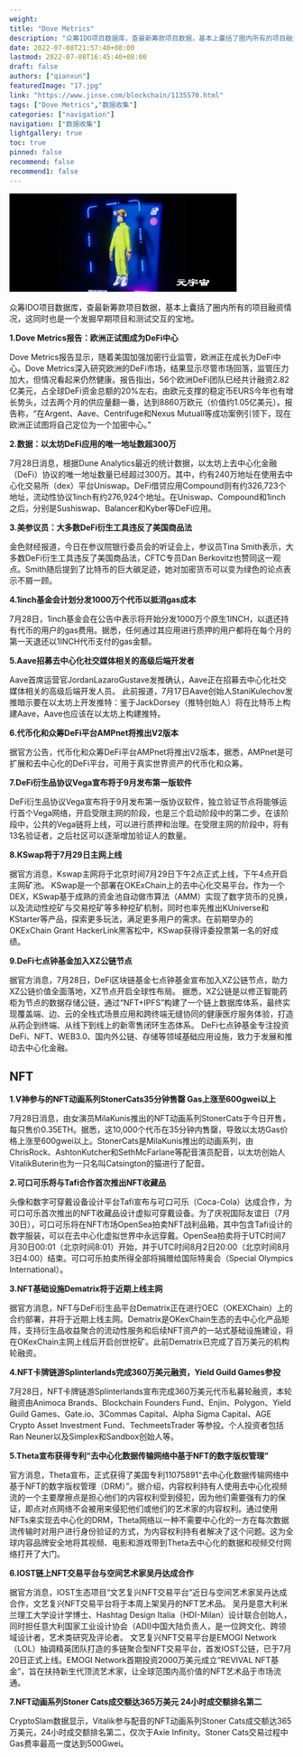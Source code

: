 ```yaml
---
weight: 
title: "Dove Metrics"
description: "众筹IDO项目数据库，查最新筹款项目数据，基本上囊括了圈内所有的项目融资情况，这同时也是一个发掘早期项目和测试交互的宝地"
date: 2022-07-08T21:57:40+08:00
lastmod: 2022-07-08T16:45:40+08:00
draft: false
authors: ["qianxun"]
featuredImage: "17.jpg"
link: "https://www.jinse.com/blockchain/1135570.html"
tags: ["Dove Metrics","数据收集"]
categories: ["navigation"]
navigation: ["数据收集"]
lightgallery: true
toc: true
pinned: false
recommend: false
recommend1: false
---
```



![](e9956550398f78666186f6edc2ad16f.png)

众筹IDO项目数据库，查最新筹款项目数据，基本上囊括了圈内所有的项目融资情况，这同时也是一个发掘早期项目和测试交互的宝地。

**1.Dove Metrics报告：欧洲正试图成为DeFi中心**

Dove Metrics报告显示，随着美国加强加密行业监管，欧洲正在成长为DeFi中心。Dove Metrics深入研究欧洲的DeFi市场，结果显示尽管市场回落，监管压力加大，但情况看起来仍然健康。报告指出，56个欧洲DeFi团队已经共计融资2.82亿美元，占全球DeFi资金总额的20%左右。由欧元支撑的稳定币EURS今年也有增长势头，过去两个月的供应量翻一番，达到8860万欧元（价值约1.05亿美元）。报告称，“在Argent、Aave、Centrifuge和Nexus Mutuall等成功案例引领下，现在欧洲正试图将自己定位为一个加密中心。”

**2.数据：以太坊DeFi应用的唯一地址数超300万**

7月28日消息，根据Dune Analytics最近的统计数据，以太坊上去中心化金融（DeFi）协议的唯一地址数量已经超过300万。其中，约有240万地址在使用去中心化交易所（dex）平台Uniswap。DeFi借贷应用Compound则有约326,723个地址，流动性协议1inch有约276,924个地址。在Uniswap、Compound和1inch之后，分别是Sushiswap、Balancer和Kyber等DeFi应用。

**3.美参议员：大多数DeFi衍生工具违反了美国商品法**

金色财经报道，今日在参议院银行委员会的听证会上，参议员Tina Smith表示，大多数DeFi衍生工具违反了美国商品法，CFTC专员Dan Berkovitz也赞同这一观点。Smith随后提到了比特币的巨大碳足迹，她对加密货币可以变为绿色的论点表示不屑一顾。

**4.1inch基金会计划分发1000万个代币以抵消gas成本**

7月28日，1inch基金会在公告中表示将开始分发1000万个原生1INCH，以退还持有代币的用户的gas费用。据悉，任何通过其应用进行质押的用户都将在每个月的第一天退还以1INCH代币支付的gas金额。

**5.Aave招募去中心化社交媒体相关的高级后端开发者**

Aave首席运营官JordanLazaroGustave发推确认，Aave正在招募去中心化社交媒体相关的高级后端开发人员。 此前报道，7月17日Aave创始人StaniKulechov发推暗示要在以太坊上开发推特：鉴于JackDorsey（推特创始人）将在比特币上构建Aave，Aave也应该在以太坊上构建推特。

**6.代币化和众筹DeFi平台AMPnet将推出V2版本**

据官方公告，代币化和众筹DeFi平台AMPnet将推出V2版本，据悉，AMPnet是可扩展和去中心化的DeFi平台，可用于真实世界资产的代币化和众筹。

**7.DeFi衍生品协议Vega宣布将于9月发布第一版软件**

DeFi衍生品协议Vega宣布将于9月发布第一版协议软件，独立验证节点将能够运行首个Vega网络，开启受限主网的阶段，也是三个启动阶段中的第二步。在该阶段中，公共的Vega链将上线，可以进行质押和治理。在受限主网的阶段中，将有13名验证者，之后社区可以逐渐增加验证人的数量。

**8.KSwap将于7月29日主网上线**

据官方消息，Kswap主网将于北京时间7月29日下午2点正式上线，下午4点开启主网矿池。 KSwap是一个部署在OKExChain上的去中心化交易平台。作为一个DEX，KSwap基于成熟的资金池自动做市算法（AMM）实现了数字货币的兑换，以及流动性挖矿与交易挖矿等多种挖矿机制，同时也率先推出KUniverse和KStarter等产品，探索更多玩法，满足更多用户的需求。在前期举办的OKExChain Grant HackerLink黑客松中，KSwap获得评委投票第一名的好成绩。

**9.DeFi七点钟基金加入XZ公链节点**

据官方消息，7月28日，DeFi区块链基金七点钟基金宣布加入XZ公链节点，助力XZ公链价值全面落地，XZ节点开启全球性布局。 据悉，XZ公链是以修正智能药柜为节点的数据存储公链，通过“NFT+IPFS”构建了一个链上数据库体系，最终实现覆盖端、边、云的全栈式场景应用和跨终端无缝协同的健康医疗服务体验，打造从药企到终端、从线下到线上的新零售闭环生态体系。 DeFi七点钟基金专注投资DeFi、NFT、WEB3.0、国内外公链、存储等领域基础应用设施，致力于发展和推动去中心化金融。

## **NFT**

**1.V神参与的NFT动画系列StonerCats35分钟售罄 Gas上涨至600gwei以上**

7月28日消息，由女演员MilaKunis推出的NFT动画系列StonerCats于今日开售，每只售价0.35ETH。据悉，这10,000个代币在35分钟内售罄，导致以太坊Gas价格上涨至600gwei以上。StonerCats是MilaKunis推出的动画系列，由ChrisRock、AshtonKutcher和SethMcFarlane等配音演员配音，以太坊创始人VitalikButerin也为一只名叫Catsington的猫进行了配音。

**2.可口可乐将与Tafi合作首次推出NFT收藏品**

头像和数字可穿戴设备设计平台Tafi宣布与可口可乐（Coca-Cola）达成合作，为可口可乐首次推出的NFT收藏品设计虚拟可穿戴设备。为了庆祝国际友谊日（7月30日），可口可乐将在NFT市场OpenSea拍卖NFT战利品箱，其中包含Tafi设计的数字服装，可以在去中心化虚拟世界中永远穿戴。OpenSea拍卖将于UTC时间7月30日00:01（北京时间8:01）开始，并于UTC时间8月2日20:00（北京时间8月3日4:00）结束。可口可乐拍卖所得全部将捐赠给国际特奥会（Special Olympics International）。

**3.NFT基础设施Dematrix将于近期上线主网**

据官方消息，NFT与DeFi衍生品平台Dematrix正在进行OEC（OKEXChain）上的合约部署，并将于近期上线主网。Dematrix是OKexChain生态的去中心化产品矩阵，支持衍生品收益聚合的流动性服务和后续NFT资产的一站式基础设施建设，将在OKexChain主网上线后开启创世挖矿。此前Dematrix已完成了百万美元的机构轮融资。

**4.NFT卡牌链游Splinterlands完成360万美元融资，Yield Guild Games参投**

7月28日，NFT卡牌链游Splinterlands宣布完成360万美元代币私募轮融资，本轮融资由Animoca Brands、Blockchain Founders Fund、Enjin、Polygon、Yield Guild Games、Gate.io、3Commas Capital、Alpha Sigma Capital、AGE Crypto Asset Investment Fund、TechmeetsTrader 等参投。个人投资者包括 Ran Neuner以及Simplex和Sandbox创始人等。

**5.Theta宣布获得专利“去中心化数据传输网络中基于NFT的数字版权管理”**

官方消息，Theta宣布，正式获得了美国专利11075891“去中心化数据传输网络中基于NFT的数字版权管理（DRM）”。据介绍，内容权利持有人使用去中心化视频流的一个主要摩擦点是担心他们的内容权利受到侵犯，因为他们需要强有力的保证，即点对点网络不会被用来侵犯他们或他们的艺术家的内容权利。通过使用NFTs来实现去中心化的DRM，Theta网络以一种不需要中心化的一方在每次数据流传输时对用户进行身份验证的方式，为内容权利持有者解决了这个问题。这为全球内容品牌安全地将其视频、电影和游戏带到Theta去中心化的数据和视频交付网络打开了大门。

**6.IOST链上NFT交易平台与空间艺术家吴丹达成合作**

据官方消息，IOST生态项目“文艺复兴NFT交易平台”近日与空间艺术家吴丹达成合作，文艺复兴NFT交易平台将于本周上架吴丹的NFT艺术品。 吴丹是意大利米兰理工大学设计学博士、Hashtag Design Italia（HDI-Milan）设计联合创始人，同时担任意大利国家工业设计协会（ADI)中国大陆负责人，是一位跨文化、跨领域设计者，艺术类研究及评论者。 文艺复兴NFT交易平台是EMOGI Network（LOL）抽调精英团队打造的多链聚合型NFT交易平台，首发IOST公链，已于7月20日正式上线。EMOGI Network首期投资2000万美元成立“REVIVAL NFT基金”，旨在扶持新生代顶流艺术家，让全球范围内高价值的NFT艺术品于市场流通。

**7.NFT动画系列Stoner Cats成交额达365万美元 24小时成交额排名第二**

CryptoSlam数据显示，Vitalik参与配音的NFT动画系列Stoner Cats成交额达365万美元，24小时成交额排名第二，仅次于Axie Infinity。Stoner Cats交易过程中Gas费率最高一度达到500Gwei。